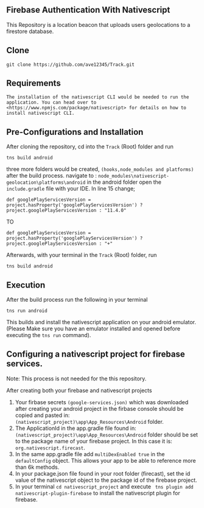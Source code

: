 ## Firebase Authentication With Nativescript
This Repository is a location beacon that uploads users geolocations to a firestore database.

## Clone
```
git clone https://github.com/ave12345/Track.git
```

## Requirements
```
The installation of the nativescript CLI would be needed to run the application. You can head over to <https://www.npmjs.com/package/nativescript> for details on how to install nativescript CLI.
```

## Pre-Configurations and Installation
After cloning the repository, cd into the ```Track``` (Root) folder and run
```
tns build android
```
three more folders would be created, ```(hooks,node_modules and platforms)``` after the build process.
navigate to : ```node_modules\nativescript-geolocation\platforms\android```
in the android folder open the ```include.gradle``` file with your IDE. In line 15 change;
```
def googlePlayServicesVersion = project.hasProperty('googlePlayServicesVersion') ? project.googlePlayServicesVersion : "11.4.0"
```
TO
```
def googlePlayServicesVersion = project.hasProperty('googlePlayServicesVersion') ? project.googlePlayServicesVersion : "+"
```
Afterwards, with your terminal in the ```Track``` (Root) folder, run
```
tns build android
```

## Execution
After the build process
run the following in your terminal
```
tns run android
``` 
This builds and install the nativescript application on your android emulator. (Please Make sure you have an emulator installed and opened before executing the ```tns run``` command).

## Configuring a nativescript project for firebase services.
Note: This process is not needed for the this repository.

After creating both your firebase and nativescript projects

1.   Your firbase secrets ```(google-services.json)``` which was downloaded after creating your android project in the        firbase console should be copied and pasted in: ```(nativescript_project)\app\App_Resources\Android``` folder.
2.   The ApplicationId in the app.gradle file found in: ```(nativescript_project)\app\App_Resources\Android``` folder         should be set to the package name of your firebase project. In this case it is: ```org.nativescript.firecast```.
3.   In the same app.gradle file add ```multiDexEnabled true``` in the ```defaultConfig``` object. This allows your app       to be able to reference more than 6k methods.
4.   In your package.json file found in your root folder (firecast), set the id value of the nativescript object to the       package id of the firebase project.
5.   In your terminal ```cd nativescript_project``` and execute ``` tns plugin add nativescript-plugin-firebase``` to         install the nativescript plugin for firebase.
